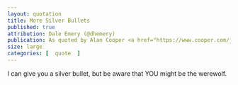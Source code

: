 ```yaml
---
layout: quotation
title: More Silver Bullets
published: true 
attribution: Dale Emery (@dhemery)
publication: As quoted by Alan Cooper <a href="https://www.cooper.com/journal/2010/05/agile_up_to_here?">here</a>
size: large
categories: [  quote  ]
---
```


I can give you a silver bullet, but be aware that YOU might be the werewolf.
